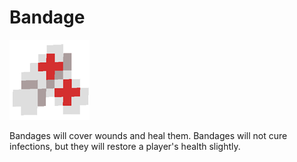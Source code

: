# Bandage

![Bandage Texture](../../.gitbook/assets/bandage.png)

Bandages will cover wounds and heal them. Bandages will not cure infections, but they will restore a player's health slightly.
